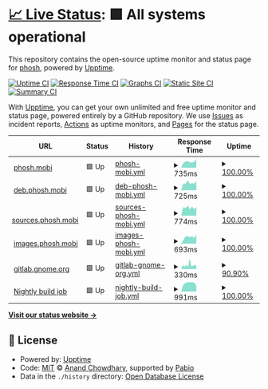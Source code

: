 # [📈 Live Status](https://agx.github.io/phosh-uptime): <!--live status--> **🟩 All systems operational**

This repository contains the open-source uptime monitor and status page for [phosh](https://phosh.mobi), powered by [Upptime](https://github.com/upptime/upptime).

[![Uptime CI](https://github.com/agx/phosh-uptime/workflows/Uptime%20CI/badge.svg)](https://github.com/agx/phosh-uptime/actions?query=workflow%3A%22Uptime+CI%22)
[![Response Time CI](https://github.com/agx/phosh-uptime/workflows/Response%20Time%20CI/badge.svg)](https://github.com/agx/phosh-uptime/actions?query=workflow%3A%22Response+Time+CI%22)
[![Graphs CI](https://github.com/agx/phosh-uptime/workflows/Graphs%20CI/badge.svg)](https://github.com/agx/phosh-uptime/actions?query=workflow%3A%22Graphs+CI%22)
[![Static Site CI](https://github.com/agx/phosh-uptime/workflows/Static%20Site%20CI/badge.svg)](https://github.com/agx/phosh-uptime/actions?query=workflow%3A%22Static+Site+CI%22)
[![Summary CI](https://github.com/agx/phosh-uptime/workflows/Summary%20CI/badge.svg)](https://github.com/agx/phosh-uptime/actions?query=workflow%3A%22Summary+CI%22)

With [Upptime](https://upptime.js.org), you can get your own unlimited and free uptime monitor and status page, powered entirely by a GitHub repository. We use [Issues](https://github.com/agx/phosh-uptime/issues) as incident reports, [Actions](https://github.com/agx/phosh-uptime/actions) as uptime monitors, and [Pages](https://agx.github.io/phosh-uptime) for the status page.

<!--start: status pages-->
<!-- This summary is generated by Upptime (https://github.com/upptime/upptime) -->
<!-- Do not edit this manually, your changes will be overwritten -->
<!-- prettier-ignore -->
| URL | Status | History | Response Time | Uptime |
| --- | ------ | ------- | ------------- | ------ |
| <img alt="" src="https://icons.duckduckgo.com/ip3/phosh.mobi.ico" height="13"> [phosh.mobi](https://phosh.mobi) | 🟩 Up | [phosh-mobi.yml](https://github.com/agx/phosh-uptime/commits/HEAD/history/phosh-mobi.yml) | <details><summary><img alt="Response time graph" src="./graphs/phosh-mobi/response-time-week.png" height="20"> 735ms</summary><br><a href="https://agx.github.io/phosh-uptime/history/phosh-mobi"><img alt="Response time 896" src="https://img.shields.io/endpoint?url=https%3A%2F%2Fraw.githubusercontent.com%2Fagx%2Fphosh-uptime%2FHEAD%2Fapi%2Fphosh-mobi%2Fresponse-time.json"></a><br><a href="https://agx.github.io/phosh-uptime/history/phosh-mobi"><img alt="24-hour response time 666" src="https://img.shields.io/endpoint?url=https%3A%2F%2Fraw.githubusercontent.com%2Fagx%2Fphosh-uptime%2FHEAD%2Fapi%2Fphosh-mobi%2Fresponse-time-day.json"></a><br><a href="https://agx.github.io/phosh-uptime/history/phosh-mobi"><img alt="7-day response time 735" src="https://img.shields.io/endpoint?url=https%3A%2F%2Fraw.githubusercontent.com%2Fagx%2Fphosh-uptime%2FHEAD%2Fapi%2Fphosh-mobi%2Fresponse-time-week.json"></a><br><a href="https://agx.github.io/phosh-uptime/history/phosh-mobi"><img alt="30-day response time 961" src="https://img.shields.io/endpoint?url=https%3A%2F%2Fraw.githubusercontent.com%2Fagx%2Fphosh-uptime%2FHEAD%2Fapi%2Fphosh-mobi%2Fresponse-time-month.json"></a><br><a href="https://agx.github.io/phosh-uptime/history/phosh-mobi"><img alt="1-year response time 896" src="https://img.shields.io/endpoint?url=https%3A%2F%2Fraw.githubusercontent.com%2Fagx%2Fphosh-uptime%2FHEAD%2Fapi%2Fphosh-mobi%2Fresponse-time-year.json"></a></details> | <details><summary><a href="https://agx.github.io/phosh-uptime/history/phosh-mobi">100.00%</a></summary><a href="https://agx.github.io/phosh-uptime/history/phosh-mobi"><img alt="All-time uptime 99.37%" src="https://img.shields.io/endpoint?url=https%3A%2F%2Fraw.githubusercontent.com%2Fagx%2Fphosh-uptime%2FHEAD%2Fapi%2Fphosh-mobi%2Fuptime.json"></a><br><a href="https://agx.github.io/phosh-uptime/history/phosh-mobi"><img alt="24-hour uptime 100.00%" src="https://img.shields.io/endpoint?url=https%3A%2F%2Fraw.githubusercontent.com%2Fagx%2Fphosh-uptime%2FHEAD%2Fapi%2Fphosh-mobi%2Fuptime-day.json"></a><br><a href="https://agx.github.io/phosh-uptime/history/phosh-mobi"><img alt="7-day uptime 100.00%" src="https://img.shields.io/endpoint?url=https%3A%2F%2Fraw.githubusercontent.com%2Fagx%2Fphosh-uptime%2FHEAD%2Fapi%2Fphosh-mobi%2Fuptime-week.json"></a><br><a href="https://agx.github.io/phosh-uptime/history/phosh-mobi"><img alt="30-day uptime 98.46%" src="https://img.shields.io/endpoint?url=https%3A%2F%2Fraw.githubusercontent.com%2Fagx%2Fphosh-uptime%2FHEAD%2Fapi%2Fphosh-mobi%2Fuptime-month.json"></a><br><a href="https://agx.github.io/phosh-uptime/history/phosh-mobi"><img alt="1-year uptime 99.37%" src="https://img.shields.io/endpoint?url=https%3A%2F%2Fraw.githubusercontent.com%2Fagx%2Fphosh-uptime%2FHEAD%2Fapi%2Fphosh-mobi%2Fuptime-year.json"></a></details>
| <img alt="" src="https://icons.duckduckgo.com/ip3/deb.phosh.mobi.ico" height="13"> [deb.phosh.mobi](https://deb.phosh.mobi) | 🟩 Up | [deb-phosh-mobi.yml](https://github.com/agx/phosh-uptime/commits/HEAD/history/deb-phosh-mobi.yml) | <details><summary><img alt="Response time graph" src="./graphs/deb-phosh-mobi/response-time-week.png" height="20"> 725ms</summary><br><a href="https://agx.github.io/phosh-uptime/history/deb-phosh-mobi"><img alt="Response time 736" src="https://img.shields.io/endpoint?url=https%3A%2F%2Fraw.githubusercontent.com%2Fagx%2Fphosh-uptime%2FHEAD%2Fapi%2Fdeb-phosh-mobi%2Fresponse-time.json"></a><br><a href="https://agx.github.io/phosh-uptime/history/deb-phosh-mobi"><img alt="24-hour response time 604" src="https://img.shields.io/endpoint?url=https%3A%2F%2Fraw.githubusercontent.com%2Fagx%2Fphosh-uptime%2FHEAD%2Fapi%2Fdeb-phosh-mobi%2Fresponse-time-day.json"></a><br><a href="https://agx.github.io/phosh-uptime/history/deb-phosh-mobi"><img alt="7-day response time 725" src="https://img.shields.io/endpoint?url=https%3A%2F%2Fraw.githubusercontent.com%2Fagx%2Fphosh-uptime%2FHEAD%2Fapi%2Fdeb-phosh-mobi%2Fresponse-time-week.json"></a><br><a href="https://agx.github.io/phosh-uptime/history/deb-phosh-mobi"><img alt="30-day response time 733" src="https://img.shields.io/endpoint?url=https%3A%2F%2Fraw.githubusercontent.com%2Fagx%2Fphosh-uptime%2FHEAD%2Fapi%2Fdeb-phosh-mobi%2Fresponse-time-month.json"></a><br><a href="https://agx.github.io/phosh-uptime/history/deb-phosh-mobi"><img alt="1-year response time 736" src="https://img.shields.io/endpoint?url=https%3A%2F%2Fraw.githubusercontent.com%2Fagx%2Fphosh-uptime%2FHEAD%2Fapi%2Fdeb-phosh-mobi%2Fresponse-time-year.json"></a></details> | <details><summary><a href="https://agx.github.io/phosh-uptime/history/deb-phosh-mobi">100.00%</a></summary><a href="https://agx.github.io/phosh-uptime/history/deb-phosh-mobi"><img alt="All-time uptime 99.84%" src="https://img.shields.io/endpoint?url=https%3A%2F%2Fraw.githubusercontent.com%2Fagx%2Fphosh-uptime%2FHEAD%2Fapi%2Fdeb-phosh-mobi%2Fuptime.json"></a><br><a href="https://agx.github.io/phosh-uptime/history/deb-phosh-mobi"><img alt="24-hour uptime 100.00%" src="https://img.shields.io/endpoint?url=https%3A%2F%2Fraw.githubusercontent.com%2Fagx%2Fphosh-uptime%2FHEAD%2Fapi%2Fdeb-phosh-mobi%2Fuptime-day.json"></a><br><a href="https://agx.github.io/phosh-uptime/history/deb-phosh-mobi"><img alt="7-day uptime 100.00%" src="https://img.shields.io/endpoint?url=https%3A%2F%2Fraw.githubusercontent.com%2Fagx%2Fphosh-uptime%2FHEAD%2Fapi%2Fdeb-phosh-mobi%2Fuptime-week.json"></a><br><a href="https://agx.github.io/phosh-uptime/history/deb-phosh-mobi"><img alt="30-day uptime 100.00%" src="https://img.shields.io/endpoint?url=https%3A%2F%2Fraw.githubusercontent.com%2Fagx%2Fphosh-uptime%2FHEAD%2Fapi%2Fdeb-phosh-mobi%2Fuptime-month.json"></a><br><a href="https://agx.github.io/phosh-uptime/history/deb-phosh-mobi"><img alt="1-year uptime 99.84%" src="https://img.shields.io/endpoint?url=https%3A%2F%2Fraw.githubusercontent.com%2Fagx%2Fphosh-uptime%2FHEAD%2Fapi%2Fdeb-phosh-mobi%2Fuptime-year.json"></a></details>
| <img alt="" src="https://icons.duckduckgo.com/ip3/sources.phosh.mobi.ico" height="13"> [sources.phosh.mobi](https://sources.phosh.mobi) | 🟩 Up | [sources-phosh-mobi.yml](https://github.com/agx/phosh-uptime/commits/HEAD/history/sources-phosh-mobi.yml) | <details><summary><img alt="Response time graph" src="./graphs/sources-phosh-mobi/response-time-week.png" height="20"> 774ms</summary><br><a href="https://agx.github.io/phosh-uptime/history/sources-phosh-mobi"><img alt="Response time 850" src="https://img.shields.io/endpoint?url=https%3A%2F%2Fraw.githubusercontent.com%2Fagx%2Fphosh-uptime%2FHEAD%2Fapi%2Fsources-phosh-mobi%2Fresponse-time.json"></a><br><a href="https://agx.github.io/phosh-uptime/history/sources-phosh-mobi"><img alt="24-hour response time 680" src="https://img.shields.io/endpoint?url=https%3A%2F%2Fraw.githubusercontent.com%2Fagx%2Fphosh-uptime%2FHEAD%2Fapi%2Fsources-phosh-mobi%2Fresponse-time-day.json"></a><br><a href="https://agx.github.io/phosh-uptime/history/sources-phosh-mobi"><img alt="7-day response time 774" src="https://img.shields.io/endpoint?url=https%3A%2F%2Fraw.githubusercontent.com%2Fagx%2Fphosh-uptime%2FHEAD%2Fapi%2Fsources-phosh-mobi%2Fresponse-time-week.json"></a><br><a href="https://agx.github.io/phosh-uptime/history/sources-phosh-mobi"><img alt="30-day response time 796" src="https://img.shields.io/endpoint?url=https%3A%2F%2Fraw.githubusercontent.com%2Fagx%2Fphosh-uptime%2FHEAD%2Fapi%2Fsources-phosh-mobi%2Fresponse-time-month.json"></a><br><a href="https://agx.github.io/phosh-uptime/history/sources-phosh-mobi"><img alt="1-year response time 850" src="https://img.shields.io/endpoint?url=https%3A%2F%2Fraw.githubusercontent.com%2Fagx%2Fphosh-uptime%2FHEAD%2Fapi%2Fsources-phosh-mobi%2Fresponse-time-year.json"></a></details> | <details><summary><a href="https://agx.github.io/phosh-uptime/history/sources-phosh-mobi">100.00%</a></summary><a href="https://agx.github.io/phosh-uptime/history/sources-phosh-mobi"><img alt="All-time uptime 98.14%" src="https://img.shields.io/endpoint?url=https%3A%2F%2Fraw.githubusercontent.com%2Fagx%2Fphosh-uptime%2FHEAD%2Fapi%2Fsources-phosh-mobi%2Fuptime.json"></a><br><a href="https://agx.github.io/phosh-uptime/history/sources-phosh-mobi"><img alt="24-hour uptime 100.00%" src="https://img.shields.io/endpoint?url=https%3A%2F%2Fraw.githubusercontent.com%2Fagx%2Fphosh-uptime%2FHEAD%2Fapi%2Fsources-phosh-mobi%2Fuptime-day.json"></a><br><a href="https://agx.github.io/phosh-uptime/history/sources-phosh-mobi"><img alt="7-day uptime 100.00%" src="https://img.shields.io/endpoint?url=https%3A%2F%2Fraw.githubusercontent.com%2Fagx%2Fphosh-uptime%2FHEAD%2Fapi%2Fsources-phosh-mobi%2Fuptime-week.json"></a><br><a href="https://agx.github.io/phosh-uptime/history/sources-phosh-mobi"><img alt="30-day uptime 98.63%" src="https://img.shields.io/endpoint?url=https%3A%2F%2Fraw.githubusercontent.com%2Fagx%2Fphosh-uptime%2FHEAD%2Fapi%2Fsources-phosh-mobi%2Fuptime-month.json"></a><br><a href="https://agx.github.io/phosh-uptime/history/sources-phosh-mobi"><img alt="1-year uptime 98.14%" src="https://img.shields.io/endpoint?url=https%3A%2F%2Fraw.githubusercontent.com%2Fagx%2Fphosh-uptime%2FHEAD%2Fapi%2Fsources-phosh-mobi%2Fuptime-year.json"></a></details>
| <img alt="" src="https://icons.duckduckgo.com/ip3/images.phosh.mobi.ico" height="13"> [images.phosh.mobi](https://images.phosh.mobi) | 🟩 Up | [images-phosh-mobi.yml](https://github.com/agx/phosh-uptime/commits/HEAD/history/images-phosh-mobi.yml) | <details><summary><img alt="Response time graph" src="./graphs/images-phosh-mobi/response-time-week.png" height="20"> 693ms</summary><br><a href="https://agx.github.io/phosh-uptime/history/images-phosh-mobi"><img alt="Response time 829" src="https://img.shields.io/endpoint?url=https%3A%2F%2Fraw.githubusercontent.com%2Fagx%2Fphosh-uptime%2FHEAD%2Fapi%2Fimages-phosh-mobi%2Fresponse-time.json"></a><br><a href="https://agx.github.io/phosh-uptime/history/images-phosh-mobi"><img alt="24-hour response time 603" src="https://img.shields.io/endpoint?url=https%3A%2F%2Fraw.githubusercontent.com%2Fagx%2Fphosh-uptime%2FHEAD%2Fapi%2Fimages-phosh-mobi%2Fresponse-time-day.json"></a><br><a href="https://agx.github.io/phosh-uptime/history/images-phosh-mobi"><img alt="7-day response time 693" src="https://img.shields.io/endpoint?url=https%3A%2F%2Fraw.githubusercontent.com%2Fagx%2Fphosh-uptime%2FHEAD%2Fapi%2Fimages-phosh-mobi%2Fresponse-time-week.json"></a><br><a href="https://agx.github.io/phosh-uptime/history/images-phosh-mobi"><img alt="30-day response time 837" src="https://img.shields.io/endpoint?url=https%3A%2F%2Fraw.githubusercontent.com%2Fagx%2Fphosh-uptime%2FHEAD%2Fapi%2Fimages-phosh-mobi%2Fresponse-time-month.json"></a><br><a href="https://agx.github.io/phosh-uptime/history/images-phosh-mobi"><img alt="1-year response time 829" src="https://img.shields.io/endpoint?url=https%3A%2F%2Fraw.githubusercontent.com%2Fagx%2Fphosh-uptime%2FHEAD%2Fapi%2Fimages-phosh-mobi%2Fresponse-time-year.json"></a></details> | <details><summary><a href="https://agx.github.io/phosh-uptime/history/images-phosh-mobi">100.00%</a></summary><a href="https://agx.github.io/phosh-uptime/history/images-phosh-mobi"><img alt="All-time uptime 99.51%" src="https://img.shields.io/endpoint?url=https%3A%2F%2Fraw.githubusercontent.com%2Fagx%2Fphosh-uptime%2FHEAD%2Fapi%2Fimages-phosh-mobi%2Fuptime.json"></a><br><a href="https://agx.github.io/phosh-uptime/history/images-phosh-mobi"><img alt="24-hour uptime 100.00%" src="https://img.shields.io/endpoint?url=https%3A%2F%2Fraw.githubusercontent.com%2Fagx%2Fphosh-uptime%2FHEAD%2Fapi%2Fimages-phosh-mobi%2Fuptime-day.json"></a><br><a href="https://agx.github.io/phosh-uptime/history/images-phosh-mobi"><img alt="7-day uptime 100.00%" src="https://img.shields.io/endpoint?url=https%3A%2F%2Fraw.githubusercontent.com%2Fagx%2Fphosh-uptime%2FHEAD%2Fapi%2Fimages-phosh-mobi%2Fuptime-week.json"></a><br><a href="https://agx.github.io/phosh-uptime/history/images-phosh-mobi"><img alt="30-day uptime 100.00%" src="https://img.shields.io/endpoint?url=https%3A%2F%2Fraw.githubusercontent.com%2Fagx%2Fphosh-uptime%2FHEAD%2Fapi%2Fimages-phosh-mobi%2Fuptime-month.json"></a><br><a href="https://agx.github.io/phosh-uptime/history/images-phosh-mobi"><img alt="1-year uptime 99.51%" src="https://img.shields.io/endpoint?url=https%3A%2F%2Fraw.githubusercontent.com%2Fagx%2Fphosh-uptime%2FHEAD%2Fapi%2Fimages-phosh-mobi%2Fuptime-year.json"></a></details>
| <img alt="" src="https://icons.duckduckgo.com/ip3/gitlab.gnome.org.ico" height="13"> [gitlab.gnome.org](https://gitlab.gnome.org/World/Phosh) | 🟩 Up | [gitlab-gnome-org.yml](https://github.com/agx/phosh-uptime/commits/HEAD/history/gitlab-gnome-org.yml) | <details><summary><img alt="Response time graph" src="./graphs/gitlab-gnome-org/response-time-week.png" height="20"> 330ms</summary><br><a href="https://agx.github.io/phosh-uptime/history/gitlab-gnome-org"><img alt="Response time 573" src="https://img.shields.io/endpoint?url=https%3A%2F%2Fraw.githubusercontent.com%2Fagx%2Fphosh-uptime%2FHEAD%2Fapi%2Fgitlab-gnome-org%2Fresponse-time.json"></a><br><a href="https://agx.github.io/phosh-uptime/history/gitlab-gnome-org"><img alt="24-hour response time 237" src="https://img.shields.io/endpoint?url=https%3A%2F%2Fraw.githubusercontent.com%2Fagx%2Fphosh-uptime%2FHEAD%2Fapi%2Fgitlab-gnome-org%2Fresponse-time-day.json"></a><br><a href="https://agx.github.io/phosh-uptime/history/gitlab-gnome-org"><img alt="7-day response time 330" src="https://img.shields.io/endpoint?url=https%3A%2F%2Fraw.githubusercontent.com%2Fagx%2Fphosh-uptime%2FHEAD%2Fapi%2Fgitlab-gnome-org%2Fresponse-time-week.json"></a><br><a href="https://agx.github.io/phosh-uptime/history/gitlab-gnome-org"><img alt="30-day response time 345" src="https://img.shields.io/endpoint?url=https%3A%2F%2Fraw.githubusercontent.com%2Fagx%2Fphosh-uptime%2FHEAD%2Fapi%2Fgitlab-gnome-org%2Fresponse-time-month.json"></a><br><a href="https://agx.github.io/phosh-uptime/history/gitlab-gnome-org"><img alt="1-year response time 573" src="https://img.shields.io/endpoint?url=https%3A%2F%2Fraw.githubusercontent.com%2Fagx%2Fphosh-uptime%2FHEAD%2Fapi%2Fgitlab-gnome-org%2Fresponse-time-year.json"></a></details> | <details><summary><a href="https://agx.github.io/phosh-uptime/history/gitlab-gnome-org">90.90%</a></summary><a href="https://agx.github.io/phosh-uptime/history/gitlab-gnome-org"><img alt="All-time uptime 99.41%" src="https://img.shields.io/endpoint?url=https%3A%2F%2Fraw.githubusercontent.com%2Fagx%2Fphosh-uptime%2FHEAD%2Fapi%2Fgitlab-gnome-org%2Fuptime.json"></a><br><a href="https://agx.github.io/phosh-uptime/history/gitlab-gnome-org"><img alt="24-hour uptime 79.95%" src="https://img.shields.io/endpoint?url=https%3A%2F%2Fraw.githubusercontent.com%2Fagx%2Fphosh-uptime%2FHEAD%2Fapi%2Fgitlab-gnome-org%2Fuptime-day.json"></a><br><a href="https://agx.github.io/phosh-uptime/history/gitlab-gnome-org"><img alt="7-day uptime 90.90%" src="https://img.shields.io/endpoint?url=https%3A%2F%2Fraw.githubusercontent.com%2Fagx%2Fphosh-uptime%2FHEAD%2Fapi%2Fgitlab-gnome-org%2Fuptime-week.json"></a><br><a href="https://agx.github.io/phosh-uptime/history/gitlab-gnome-org"><img alt="30-day uptime 97.51%" src="https://img.shields.io/endpoint?url=https%3A%2F%2Fraw.githubusercontent.com%2Fagx%2Fphosh-uptime%2FHEAD%2Fapi%2Fgitlab-gnome-org%2Fuptime-month.json"></a><br><a href="https://agx.github.io/phosh-uptime/history/gitlab-gnome-org"><img alt="1-year uptime 99.41%" src="https://img.shields.io/endpoint?url=https%3A%2F%2Fraw.githubusercontent.com%2Fagx%2Fphosh-uptime%2FHEAD%2Fapi%2Fgitlab-gnome-org%2Fuptime-year.json"></a></details>
| <img alt="" src="https://icons.duckduckgo.com/ip3/source.puri.sm.ico" height="13"> [Nightly build job](https://source.puri.sm/guido.gunther/phosh-debs) | 🟩 Up | [nightly-build-job.yml](https://github.com/agx/phosh-uptime/commits/HEAD/history/nightly-build-job.yml) | <details><summary><img alt="Response time graph" src="./graphs/nightly-build-job/response-time-week.png" height="20"> 991ms</summary><br><a href="https://agx.github.io/phosh-uptime/history/nightly-build-job"><img alt="Response time 1003" src="https://img.shields.io/endpoint?url=https%3A%2F%2Fraw.githubusercontent.com%2Fagx%2Fphosh-uptime%2FHEAD%2Fapi%2Fnightly-build-job%2Fresponse-time.json"></a><br><a href="https://agx.github.io/phosh-uptime/history/nightly-build-job"><img alt="24-hour response time 896" src="https://img.shields.io/endpoint?url=https%3A%2F%2Fraw.githubusercontent.com%2Fagx%2Fphosh-uptime%2FHEAD%2Fapi%2Fnightly-build-job%2Fresponse-time-day.json"></a><br><a href="https://agx.github.io/phosh-uptime/history/nightly-build-job"><img alt="7-day response time 991" src="https://img.shields.io/endpoint?url=https%3A%2F%2Fraw.githubusercontent.com%2Fagx%2Fphosh-uptime%2FHEAD%2Fapi%2Fnightly-build-job%2Fresponse-time-week.json"></a><br><a href="https://agx.github.io/phosh-uptime/history/nightly-build-job"><img alt="30-day response time 975" src="https://img.shields.io/endpoint?url=https%3A%2F%2Fraw.githubusercontent.com%2Fagx%2Fphosh-uptime%2FHEAD%2Fapi%2Fnightly-build-job%2Fresponse-time-month.json"></a><br><a href="https://agx.github.io/phosh-uptime/history/nightly-build-job"><img alt="1-year response time 1003" src="https://img.shields.io/endpoint?url=https%3A%2F%2Fraw.githubusercontent.com%2Fagx%2Fphosh-uptime%2FHEAD%2Fapi%2Fnightly-build-job%2Fresponse-time-year.json"></a></details> | <details><summary><a href="https://agx.github.io/phosh-uptime/history/nightly-build-job">100.00%</a></summary><a href="https://agx.github.io/phosh-uptime/history/nightly-build-job"><img alt="All-time uptime 99.40%" src="https://img.shields.io/endpoint?url=https%3A%2F%2Fraw.githubusercontent.com%2Fagx%2Fphosh-uptime%2FHEAD%2Fapi%2Fnightly-build-job%2Fuptime.json"></a><br><a href="https://agx.github.io/phosh-uptime/history/nightly-build-job"><img alt="24-hour uptime 100.00%" src="https://img.shields.io/endpoint?url=https%3A%2F%2Fraw.githubusercontent.com%2Fagx%2Fphosh-uptime%2FHEAD%2Fapi%2Fnightly-build-job%2Fuptime-day.json"></a><br><a href="https://agx.github.io/phosh-uptime/history/nightly-build-job"><img alt="7-day uptime 100.00%" src="https://img.shields.io/endpoint?url=https%3A%2F%2Fraw.githubusercontent.com%2Fagx%2Fphosh-uptime%2FHEAD%2Fapi%2Fnightly-build-job%2Fuptime-week.json"></a><br><a href="https://agx.github.io/phosh-uptime/history/nightly-build-job"><img alt="30-day uptime 99.89%" src="https://img.shields.io/endpoint?url=https%3A%2F%2Fraw.githubusercontent.com%2Fagx%2Fphosh-uptime%2FHEAD%2Fapi%2Fnightly-build-job%2Fuptime-month.json"></a><br><a href="https://agx.github.io/phosh-uptime/history/nightly-build-job"><img alt="1-year uptime 99.40%" src="https://img.shields.io/endpoint?url=https%3A%2F%2Fraw.githubusercontent.com%2Fagx%2Fphosh-uptime%2FHEAD%2Fapi%2Fnightly-build-job%2Fuptime-year.json"></a></details>

<!--end: status pages-->

[**Visit our status website →**](https://agx.github.io/phosh-uptime)

## 📄 License

- Powered by: [Upptime](https://github.com/upptime/upptime)
- Code: [MIT](./LICENSE) © [Anand Chowdhary](https://anandchowdhary.com), supported by [Pabio](https://pabio.com)
- Data in the `./history` directory: [Open Database License](https://opendatacommons.org/licenses/odbl/1-0/)
